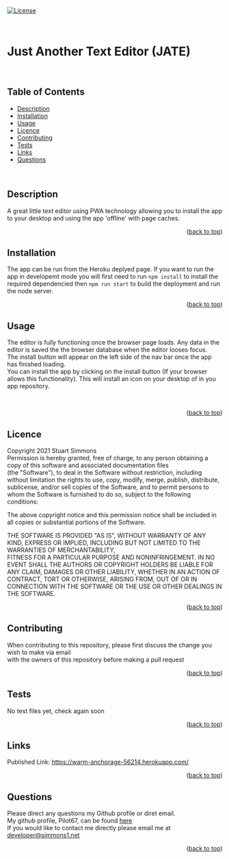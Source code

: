 <div id="top"></div>  

[![License](https://img.shields.io/badge/Licence-MIT-brightgreen?style=plastic)](#licence)  
  
<br>

# Just Another Text Editor (JATE)  
<br>

## Table of Contents
  
  * [Description](#description)
  * [Installation](#installation)
  * [Usage](#usage)
  * [Licence](#licence)
  * [Contributing](#contributing)
  * [Tests](#tests)
  * [Links](#links)
  * [Questions](#questions)
  
<br>

## Description  
A great little text editor using PWA technology allowing you to install the app to your desktop and using the app 'offline' with page caches.
<br>
<p align="right">(<a href="#top">back to top</a>)</p>
  
  
## Installation  
The app can be run from the Heroku deplyed page. If you want to run the app in developemt mode you will first need to run `npm install` to install the required dependencied then `npm run start` to build the deployment and run the node server.
<br>
<p align="right">(<a href="#top">back to top</a>)</p>
  
## Usage
The editor is fully functioning once the browser page loads. Any data in the editor is saved the the browser database when the editor looses focus.  
The install button will appear on the left side of the nav bar once the app has finished loading.  
You can install the app by clicking on the install button (If your browser allows this functionality). This will install an icon on your desktop of in you app repository.  

<br>
<p align="right">(<a href="#top">back to top</a>)</p>
  
## Licence
Copyright 2021 Stuart Simmons  
Permission is hereby granted, free of charge, to any person obtaining a copy of this software and associated documentation files  
(the "Software"), to deal in the Software without restriction, including without limitation the rights to use, copy, modify, merge, publish, distribute, sublicense, and/or sell copies of the Software, and to permit persons to whom the Software is furnished to do so, subject to the following conditions:  
    
The above copyright notice and this permission notice shall be included in all copies or substantial portions of the Software.  
    
THE SOFTWARE IS PROVIDED "AS IS", WITHOUT WARRANTY OF ANY KIND, EXPRESS OR IMPLIED, INCLUDING BUT NOT LIMITED TO THE WARRANTIES OF MERCHANTABILITY,  
FITNESS FOR A PARTICULAR PURPOSE AND NONINFRINGEMENT. IN NO EVENT SHALL THE AUTHORS OR COPYRIGHT HOLDERS BE LIABLE FOR ANY CLAIM, DAMAGES OR OTHER LIABILITY, WHETHER IN AN ACTION OF CONTRACT, TORT OR OTHERWISE, ARISING FROM, OUT OF OR IN CONNECTION WITH THE SOFTWARE OR THE USE OR OTHER DEALINGS IN THE SOFTWARE.
<p align="right">(<a href="#top">back to top</a>)</p>
  
## Contributing
When contributing to this repository, please first discuss the change you wish to make via email  
  with the owners of this repository before making a pull request<br>
<p align="right">(<a href="#top">back to top</a>)</p>
  
## Tests
No test files yet, check again soon<br>
<p align="right">(<a href="#top">back to top</a>)</p>
  
## Links
Published Link: https://warm-anchorage-56214.herokuapp.com/<br>
<p align="right">(<a href="#top">back to top</a>)</p>
  
## Questions
Please direct any questions my Github profile or diret email.  
My github profile, Pilot67, can be found [here](https://github.com/Pilot67)  
If you would like to contact me directly please email me at developer@simmons1.net  
<p align="right">(<a href="#top">back to top</a>)</p>  
